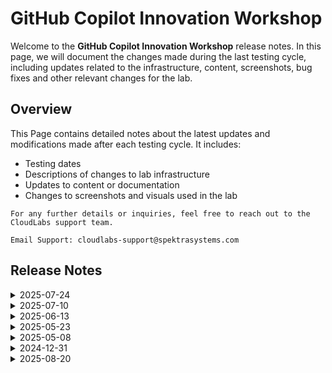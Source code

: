 # GitHub Copilot Innovation Workshop

Welcome to the **GitHub Copilot Innovation Workshop** release notes. In this page, we will document the changes made during the last testing cycle, including updates related to the infrastructure, content, screenshots, bug fixes and other relevant changes for the lab.

## Overview

This Page contains detailed notes about the latest updates and modifications made after each testing cycle. It includes:

- Testing dates
- Descriptions of changes to lab infrastructure
- Updates to content or documentation
- Changes to screenshots and visuals used in the lab

`For any further details or inquiries, feel free to reach out to the CloudLabs support team.`

 `Email Support: cloudlabs-support@spektrasystems.com`

## Release Notes

 <details>
  <summary>2025-07-24</summary>

## Release Date : 2025-07-24

### Summary of Changes

Minor updates including clearer UI screenshots and refined instructions for improved clarity and accuracy.   

### Infrastructure Changes

  N/A

### Content Changes

 N/A 

### Screenshot Updates

- **Minor updates**: 

    - **Updated UI Screenshots**: Updated screenshots which were unclear with new,
    - **Instruction Refinements**: Fixed a few numbering, rendering issues and added clear instructions. 

### Testing Notes

- **Testing Date**: 2025-07-24

### Testing Scope 

Conducted end-to-end architecture validation, RBAC/policy checks, cost estimation updates, prerequisite and license verification, and optimizations to reduce provisioning time.

---
</details>

 <details>
  <summary>2025-07-10</summary>

## Infrastructure Changes

  N/A

## Content Changes

 - * Exercise 7 Task 2 has been restructured into two distinct tasks for improved clarity and flow.


## Screenshot Updates

- **Minor updates**: 

    - **Updated UI Screenshots**: Replaced screenshots to match the latest user interface, and some of the screenshots were not clear; updated with new ones. 
    - **Additional Notes**:  Added guidance on how to access Copilot suggestions in VS Code if they don’t appear automatically. 

## Testing Notes

- **Testing Date**: 2025-07-08

---
</details>


 <details>
  <summary>2025-06-13</summary>

## Infrastructure Changes

  N/A

## Content Changes

 N/A

## Screenshot Updates

- **Minor updates**: 

    - **Updated UI Screenshots**: Replaced screenshots to match the latest user interface.
    - **Additional Notes**: Included notes for closing pop-ups and other relevant prompts where necessary.
    - **Instruction Refinements**: Revised certain instructions for consistency with the updated visuals, and corrected numbering and rendering issues.

## Testing Notes

- **Testing Date**: 2025-06-13

---
</details>

<details>
  <summary>2025-05-23</summary>
    
## Testing Notes

- **Testing Date**: 2025-05-23


---
</details>

<details>
  <summary>2025-05-08</summary>

- Major Updates

  - Implemented Single Sign-On (SSO) integration with Azure for the lab environment, enabling users to authenticate using their Azure credentials instead of external GitHub accounts. Also updated the lab guide wherever necessary to reflect the new SSO-based authentication process.

---
</details>

<details>
  <summary>2024-12-31</summary>

- Major Updates

  - **Exercise 2: Exploring AI-Driven Code Suggestions in JavaScript**  
    - Incorporated **GitHub Copilot** to generate and execute code for converting between **Celsius** and **Fahrenheit**, using **Java**.  

  - **Exercise 3: Exploring Python with GitHub Copilot**  
    - Added steps to create a **simple calculator** using code generated by GitHub Copilot, executed in Python.  
    - Utilized GitHub Copilot tools to explore code variations for enhanced understanding.  

  - **Exercise 4: Generating ARM and Terraform Code with GitHub Copilot Chat**  
    - Included steps for generating and executing **ARM** and **Terraform** code for deploying an **Azure storage account**, created using GitHub Copilot.  

  - **Exercise 5: Code Refactoring with GitHub Copilot**  
    - Updated steps to refactor code using the `#selection` command.  
    - Added examples for evaluating GitHub Copilot's suggestions to choose between **if-else** and **switch statements**.  

  - **Exercise 8: GitHub Copilot for T-SQL and YAML Code [Optional]**  
    - Introduced **SQL Server Management Studio 20** to run queries generated by GitHub Copilot and review outputs.  
    - Added examples for generating and explaining **YAML file code** using GitHub Copilot.  

  - **Exercise 9: Documentation Generation with GitHub Copilot [Optional]**  
    - Added steps to create a **README file** with **mermaid diagrams** and reference links.  
    - Included commands for pushing all files to the repository as part of this exercise.  

- Minor Updates  

  - Updated the location of the **GitHub Copilot icon** to enable **Chat functionality** in the lab guide, aligning with new UI changes.  

---
</details>


<details>
  <summary>2025-08-20</summary>

## Release Date: 2025-08-20

### Summary of Changes

Minor updates, including clearer UI screenshots and refined instructions for improved clarity and accuracy.   

### Infrastructure Changes

N/A

### Content Changes

N/A

### Screenshot Updates

- **Minor updates**: 

    - **Updated UI Screenshots**: Replaced screenshots to match the latest user interface.
    - **Instruction Refinements**:Added clear instructions.
### Testing Notes

- **Testing Date**: 2025-08-20

### Testing Scope 

 Conducted end-to-end lab validation, ensured prerequisites were met, and updated content to reflect the latest UI changes.

---
</details>







